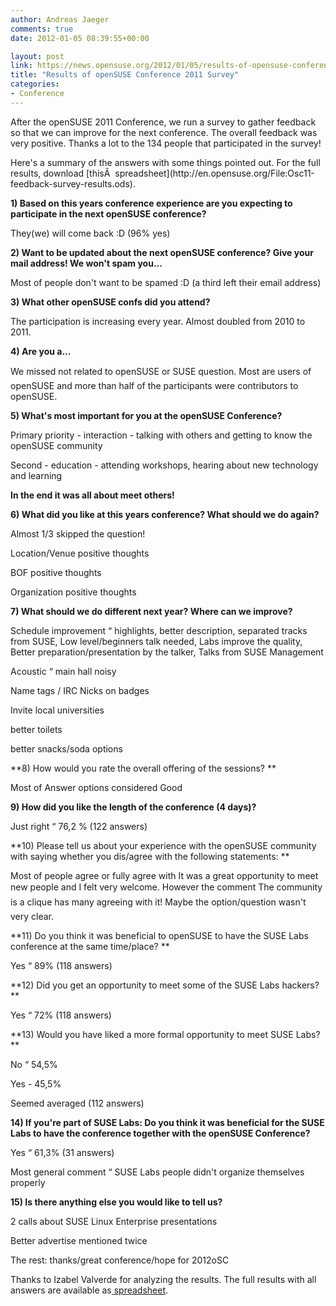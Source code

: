```yaml
---
author: Andreas Jaeger
comments: true
date: 2012-01-05 08:39:55+00:00

layout: post
link: https://news.opensuse.org/2012/01/05/results-of-opensuse-conference-2011-survey/
title: "Results of openSUSE Conference 2011 Survey"
categories:
- Conference
---
```

After the openSUSE 2011 Conference, we run a survey to gather feedback so that we can improve for the next conference. The overall feedback was very positive. Thanks a lot to the 134 people that participated in the survey!

<!-- more -->Here's a summary of the answers with some things pointed out. For the full results, download [thisÂ  spreadsheet](http://en.opensuse.org/File:Osc11-feedback-survey-results.ods).

**1) Based on this years conference experience are you expecting to participate in the next openSUSE conference?**

They(we) will come back :D (96% yes)


**2) Want to be updated about the next openSUSE conference? Give your mail address! We won't spam you...**

Most of people don't want to be spamed :D (a third left their email address)


**3) What other openSUSE confs did you attend?**

The participation is increasing every year. Almost doubled from 2010 to 2011.

**4) Are you a...**

We missed not related to openSUSE or SUSE question. Most are users of openSUSE and more than half of the participants were contributors to openSUSE.


**5) What's most important for you at the openSUSE Conference?**

Primary priority - interaction - talking with others and getting to know the openSUSE community

Second - education - attending workshops, hearing about new technology and learning

**In the end it was all about meet others!**

**6) What did you like at this years conference? What should we do again?**

Almost 1/3 skipped the question!

Location/Venue positive thoughts

BOF positive thoughts

Organization positive thoughts

**7) What should we do different next year? Where can we improve?**

Schedule improvement “ highlights, better description, separated tracks from SUSE, Low level/beginners talk needed, Labs improve the quality, Better preparation/presentation by the talker, Talks from SUSE Management

Acoustic “ main hall noisy

Name tags / IRC Nicks on badges

Invite local universities

better toilets

better snacks/soda options

**8) How would you rate the overall offering of the sessions? **

Most of Answer options considered Good

**9) How did you like the length of the conference (4 days)?**

Just right “ 76,2 % (122 answers)

**10) Please tell us about your experience with the openSUSE community with saying whether you dis/agree with the following statements: **

Most of people agree or fully agree with It was a great opportunity to meet new people and I felt very welcome. However the comment The community is a clique has many agreeing with it! Maybe the option/question wasn't very clear.

**11) Do you think it was beneficial to openSUSE to have the SUSE Labs conference at the same time/place? **

Yes “ 89% (118 answers)

**12) Did you get an opportunity to meet some of the SUSE Labs hackers? **

Yes “ 72% (118 answers)

**13) Would you have liked a more formal opportunity to meet SUSE Labs? **

No “ 54,5%

Yes - 45,5%

Seemed averaged (112 answers)

**14) If you're part of SUSE Labs: Do you think it was beneficial for the SUSE Labs to have the conference together with the openSUSE Conference?**

Yes “ 61,3% (31 answers)

Most general comment “ SUSE Labs people didn't organize themselves properly

**15) Is there anything else you would like to tell us?**

2 calls about SUSE Linux Enterprise presentations

Better advertise mentioned twice

The rest: thanks/great conference/hope for 2012oSC

Thanks to Izabel Valverde for analyzing the results. The full results with all answers are available as[ spreadsheet](http://en.opensuse.org/File:Osc11-feedback-survey-results.ods).

		
